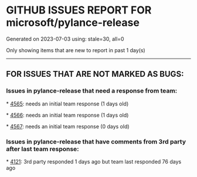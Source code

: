 
# GITHUB ISSUES REPORT FOR microsoft/pylance-release


Generated on 2023-07-03 using: stale=30, all=0


Only showing items that are new to report in past 1 day(s)


---

## FOR ISSUES THAT ARE NOT MARKED AS BUGS:


### Issues in pylance-release that need a response from team:


\* [4565](https://github.com/microsoft/pylance-release/issues/4565 "Annotated[..., Type] forward references are not understood"): needs an initial team response (1 days old)

\* [4566](https://github.com/microsoft/pylance-release/issues/4566 "I have installed all the libraries in my virtual environment , selected the correct python interpreter also and tried all the methods but still it's showing library not accessed by pylance."): needs an initial team response (1 days old)

\* [4567](https://github.com/microsoft/pylance-release/issues/4567 "[GeneralTypeIssues] Reported &quot;Expected TypedDict type argument for Unpack&quot; when used with `TypeVar`"): needs an initial team response (0 days old)

### Issues in pylance-release that have comments from 3rd party after last team response:


\* [4121](https://github.com/microsoft/pylance-release/issues/4121 "Pylance runs out of memory while scanning files in workspace"): 3rd party responded 1 days ago but team last responded 76 days ago
